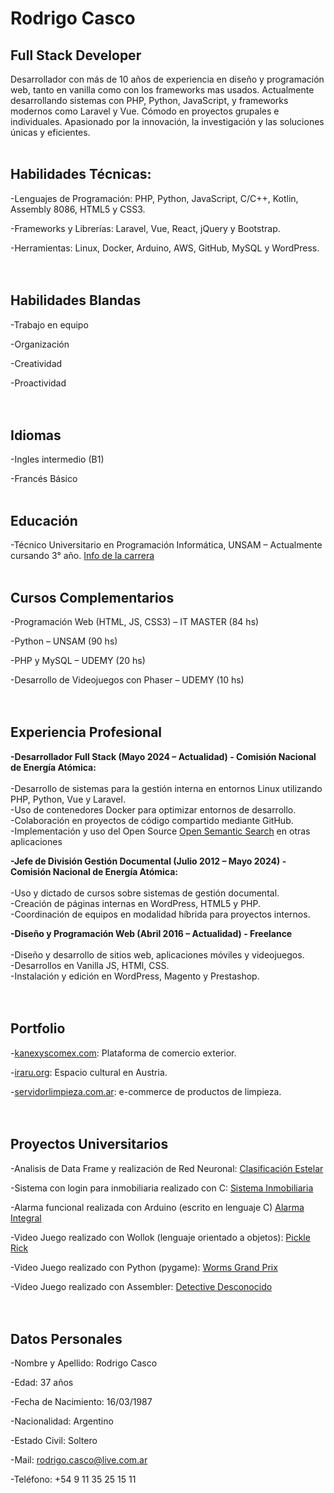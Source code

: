 # Rodrigo Casco 
## Full Stack Developer

Desarrollador con más de 10 años de experiencia en diseño y programación web, tanto en vanilla como con los frameworks mas usados. Actualmente desarrollando sistemas con PHP, Python, JavaScript, y frameworks modernos como Laravel y Vue. Cómodo en proyectos grupales e individuales. Apasionado por la innovación, la investigación y las soluciones únicas y eficientes.
<br><br>

## Habilidades Técnicas:

-Lenguajes de Programación: PHP, Python, JavaScript, C/C++, Kotlin, Assembly 8086, HTML5 y CSS3. <br>

-Frameworks y Librerías: Laravel, Vue, React, jQuery y Bootstrap.<br>

-Herramientas: Linux, Docker, Arduino, AWS, GitHub, MySQL y WordPress.<br>
<br><br>

## Habilidades Blandas

-Trabajo en equipo<br>

-Organización<br>

-Creatividad<br>

-Proactividad<br>
<br><br>

## Idiomas

-Ingles intermedio (B1)<br>

-Francés Básico<br><br>

## Educación

-Técnico Universitario en Programación Informática, UNSAM – Actualmente cursando 3° año. [Info de la carrera](https://www.unsam.edu.ar/escuelas/ecyt/107/ciencia/programacion-informatica)
<br><br>

## Cursos Complementarios

-Programación Web (HTML, JS, CSS3) – IT MASTER (84 hs)<br>

-Python – UNSAM (90 hs)<br>

-PHP y MySQL – UDEMY (20 hs)<br>

-Desarrollo de Videojuegos con Phaser – UDEMY (10 hs)<br>
<br><br>

## Experiencia Profesional

**-Desarrollador Full Stack (Mayo 2024 – Actualidad) - Comisión Nacional de Energía Atómica:** <br><br> 
  -Desarrollo de sistemas para la gestión interna en entornos Linux utilizando PHP, Python, Vue y Laravel.<br>
  -Uso de contenedores Docker para optimizar entornos de desarrollo.<br>
  -Colaboración en proyectos de código compartido mediante GitHub.<br>
  -Implementación y uso del Open Source [Open Semantic Search](https://opensemanticsearch.org/) en otras aplicaciones<br>

**-Jefe de División Gestión Documental (Julio 2012 – Mayo 2024) - Comisión Nacional de Energía Atómica:** <br><br>
  -Uso y dictado de cursos sobre sistemas de gestión documental.<br>
  -Creación de páginas internas en WordPress, HTML5 y PHP.<br>
  -Coordinación de equipos en modalidad híbrida para proyectos internos.<br>

**-Diseño y Programación Web (Abril 2016 – Actualidad) - Freelance**<br><br>
  -Diseño y desarrollo de sitios web, aplicaciones móviles y videojuegos.<br>
  -Desarrollos en Vanilla JS, HTMl, CSS.<br>
  -Instalación y edición en WordPress, Magento y Prestashop.<br>
<br><br>

## Portfolio

-[kanexyscomex.com](https://kanexyscomex.com/): Plataforma de comercio exterior. <br>

-[iraru.org](https://www.iraru.org/): Espacio cultural en Austria. <br>

-[servidorlimpieza.com.ar](https://servidorlimpieza.com.ar/): e-commerce de productos de limpieza. <br>
<br><br>

## Proyectos Universitarios

-Analisis de Data Frame y realización de Red Neuronal: [Clasificación Estelar](https://github.com/casquifer/clasificacion_estelar/blob/main/Analisis_Data_Frame.ipynb)<br>

-Sistema con login para inmobiliaria realizado con C: [Sistema Inmobiliaria](https://github.com/casquifer/sistema_login_inmobiliaria)<br>

-Alarma funcional realizada con Arduino (escrito en lenguaje C) [Alarma Integral](https://www.tinkercad.com/things/6WsgiRhcwWz-alarma-final?sharecode=TPlbyC63ZeG-z0LuBA0BLgAiEoSZtplEewaIdReXxKc)<br>

-Video Juego realizado con Wollok (lenguaje orientado a objetos): [Pickle Rick](https://github.com/algo1unsam/tp-game-s224-PlapGames)<br>

-Video Juego realizado con Python (pygame): [Worms Grand Prix](https://github.com/casquifer/worms_grand_prix)<br>

-Video Juego realizado con Assembler: [Detective Desconocido](https://github.com/casquifer/detective_desconocido)<br>
<br><br>

## Datos Personales

-Nombre y Apellido: Rodrigo Casco<br>

-Edad: 37 años<br>

-Fecha de Nacimiento: 16/03/1987<br>

-Nacionalidad: Argentino<br>

-Estado Civil: Soltero<br>

-Mail: rodrigo.casco@live.com.ar<br>

-Teléfono: +54 9 11 35 25 15 11<br>
